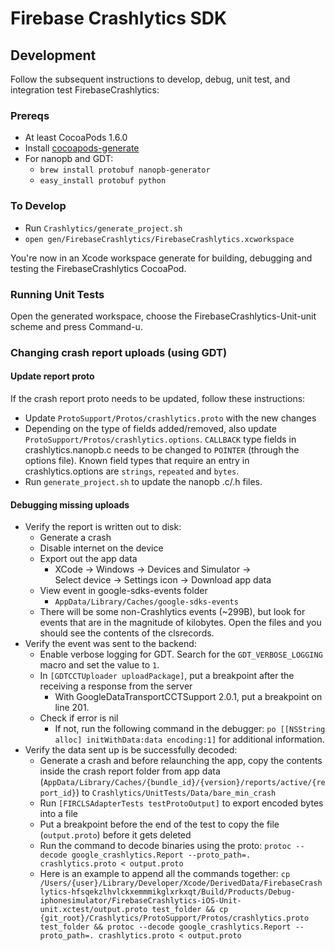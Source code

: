 # Firebase Crashlytics SDK

## Development

Follow the subsequent instructions to develop, debug, unit test, and
integration test FirebaseCrashlytics:

### Prereqs

- At least CocoaPods 1.6.0
- Install [cocoapods-generate](https://github.com/square/cocoapods-generate)
- For nanopb and GDT:
    - `brew install protobuf nanopb-generator`
    - `easy_install protobuf python`

### To Develop

- Run `Crashlytics/generate_project.sh`
- `open gen/FirebaseCrashlytics/FirebaseCrashlytics.xcworkspace`

You're now in an Xcode workspace generate for building, debugging and
testing the FirebaseCrashlytics CocoaPod.

### Running Unit Tests

Open the generated workspace, choose the FirebaseCrashlytics-Unit-unit scheme and press Command-u.

### Changing crash report uploads (using GDT)

#### Update report proto

If the crash report proto needs to be updated, follow these instructions:

- Update `ProtoSupport/Protos/crashlytics.proto` with the new changes
- Depending on the type of fields added/removed, also update `ProtoSupport/Protos/crashlytics.options`.
 `CALLBACK` type fields in crashlytics.nanopb.c needs to be changed to `POINTER`
 (through the options file). Known field types that require an entry in crashlytics.options are
 `strings`, `repeated` and `bytes`.
- Run `generate_project.sh` to update the nanopb .c/.h files.

#### Debugging missing uploads

- Verify the report is written out to disk:
    - Generate a crash
    - Disable internet on the device
    - Export out the app data
        - XCode -> Windows -> Devices and Simulator ->  
        Select device -> Settings icon -> Download app data
    - View event in google-sdks-events folder
        - `AppData/Library/Caches/google-sdks-events`
    - There will be some non-Crashlytics events (~299B), but look for events that are in the magnitude of kilobytes. Open the files and you should see the contents of the clsrecords.
- Verify the event was sent to the backend:
    - Enable verbose logging for GDT. Search for the `GDT_VERBOSE_LOGGING` macro and set the value to `1`.
    - In `[GDTCCTUploader uploadPackage]`, put a breakpoint after the receiving a response from 
    the server
        - With GoogleDataTransportCCTSupport 2.0.1, put a breakpoint on line 201.
    - Check if error is nil
       - If not, run the following command in the debugger: `po [[NSString alloc] initWithData:data encoding:1]`
        for additional information.
- Verify the data sent up is be successfully decoded:
    - Generate a crash and before relaunching the app, copy the contents inside the crash report folder
     from app data (`AppData/Library/Caches/{bundle_id}/{version}/reports/active/{report_id}`) to
      `Crashlytics/UnitTests/Data/bare_min_crash`
    - Run `[FIRCLSAdapterTests testProtoOutput]` to export encoded bytes into a file
    - Put a breakpoint before the end of the test to copy the file (`output.proto`) before it gets 
    deleted
    - Run the command to decode binaries using the proto: `protoc --decode google_crashlytics.Report --proto_path=. crashlytics.proto < output.proto`
    - Here is an example to append all the commands together: `cp /Users/{user}/Library/Developer/Xcode/DerivedData/FirebaseCrashlytics-hfsqekzlhvlckxemmmikglxrkxqt/Build/Products/Debug-iphonesimulator/FirebaseCrashlytics-iOS-Unit-unit.xctest/output.proto test_folder && cp {git_root}/Crashlytics/ProtoSupport/Protos/crashlytics.proto test_folder && protoc --decode google_crashlytics.Report --proto_path=. crashlytics.proto < output.proto`